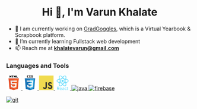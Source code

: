 <h1 align="center">Hi 👋, I'm Varun Khalate</h1>






- 🔭 I am currently working on [GradGoggles](https://www.gradgoggles.com/), which is a Virtual Yearbook & Scrapbook platform.
- 🌱 I’m currently learning Fullstack web development
- 📫 Reach me at **khalatevarun@gmail.com**

<h3 align="left">Languages and Tools</h3>
<p align="left">
    <a href="https://www.w3.org/html/" target="_blank"> <img src="https://raw.githubusercontent.com/devicons/devicon/master/icons/html5/html5-original-wordmark.svg" alt="html5" width="40" height="40"/> </a>
    <a href="https://www.w3schools.com/css/" target="_blank"> <img src="https://raw.githubusercontent.com/devicons/devicon/master/icons/css3/css3-original-wordmark.svg" alt="css3" width="40" height="40"/> </a>
    <a href="https://developer.mozilla.org/en-US/docs/Web/JavaScript" target="_blank"> <img src="https://raw.githubusercontent.com/devicons/devicon/master/icons/javascript/javascript-original.svg" alt="javascript" width="40" height="40"/> </a>
<a href="https://reactjs.org/" target="_blank"> <img src="https://raw.githubusercontent.com/devicons/devicon/master/icons/react/react-original-wordmark.svg" alt="react" width="40" height="40"/> </a>
<a href="https://www.java.com/" target="_blank"> <img src="https://www.vectorlogo.zone/logos/java/java-vertical.svg" alt="java" width="40" height="40"/> </a>
<a href="https://www.googleadservices.com/pagead/aclk?sa=L&ai=DChcSEwicmsOdz-XwAhXWHCsKHZdxBXAYABAAGgJzZg&ohost=www.google.com&cid=CAESQOD2i9wlLV6TLLVNCNkrWO0AymhvHALUMX74TsutbB067myhXgXkS7MF7w5cJp0wmbaMW3HPm28PFwoXdZUW-_E&sig=AOD64_2yygc1yEH2E92bkvOKeWgBcKZdsQ&q&adurl&ved=2ahUKEwiszLydz-XwAhX9yjgGHWmRCbIQ0Qx6BAgCEAE" target="_blank"> <img src="https://www.vectorlogo.zone/logos/firebase/firebase-icon.svg" alt="firebase" width="40" height="40"/> </a>


<a href="" target="_blank"> <img src="https://www.vectorlogo.zone/logos/git-scm/git-scm-icon.svg" alt="git" width="40" height="40"/> </a>



